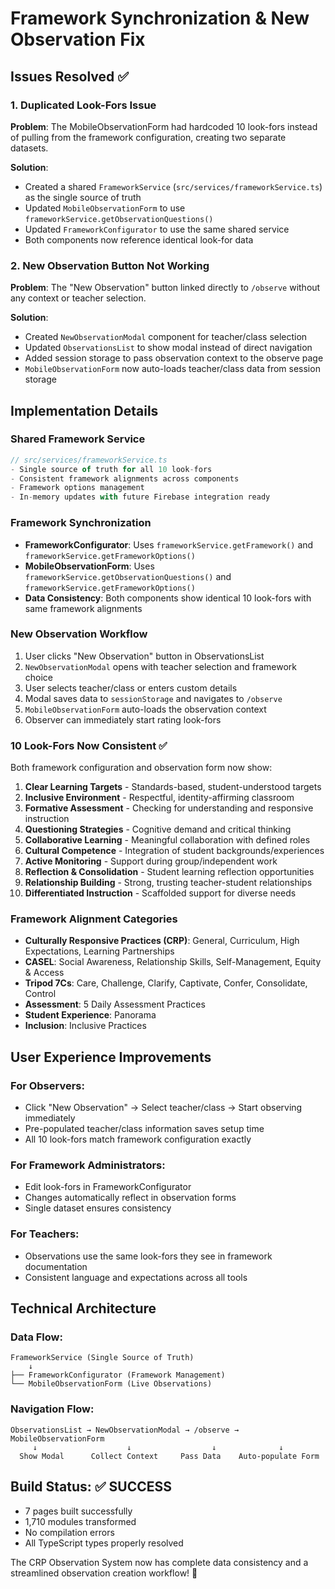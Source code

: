 # Framework Synchronization & New Observation Fix

## Issues Resolved ✅

### 1. **Duplicated Look-Fors Issue** 
**Problem**: The MobileObservationForm had hardcoded 10 look-fors instead of pulling from the framework configuration, creating two separate datasets.

**Solution**: 
- Created a shared `FrameworkService` (`src/services/frameworkService.ts`) as the single source of truth
- Updated `MobileObservationForm` to use `frameworkService.getObservationQuestions()` 
- Updated `FrameworkConfigurator` to use the same shared service
- Both components now reference identical look-for data

### 2. **New Observation Button Not Working**
**Problem**: The "New Observation" button linked directly to `/observe` without any context or teacher selection.

**Solution**:
- Created `NewObservationModal` component for teacher/class selection
- Updated `ObservationsList` to show modal instead of direct navigation
- Added session storage to pass observation context to the observe page
- `MobileObservationForm` now auto-loads teacher/class data from session storage

## Implementation Details

### Shared Framework Service
```typescript
// src/services/frameworkService.ts
- Single source of truth for all 10 look-fors
- Consistent framework alignments across components
- Framework options management
- In-memory updates with future Firebase integration ready
```

### Framework Synchronization
- **FrameworkConfigurator**: Uses `frameworkService.getFramework()` and `frameworkService.getFrameworkOptions()`
- **MobileObservationForm**: Uses `frameworkService.getObservationQuestions()` and `frameworkService.getFrameworkOptions()`
- **Data Consistency**: Both components show identical 10 look-fors with same framework alignments

### New Observation Workflow
1. User clicks "New Observation" button in ObservationsList
2. `NewObservationModal` opens with teacher selection and framework choice
3. User selects teacher/class or enters custom details
4. Modal saves data to `sessionStorage` and navigates to `/observe`
5. `MobileObservationForm` auto-loads the observation context
6. Observer can immediately start rating look-fors

### 10 Look-Fors Now Consistent ✅

Both framework configuration and observation form now show:

1. **Clear Learning Targets** - Standards-based, student-understood targets
2. **Inclusive Environment** - Respectful, identity-affirming classroom
3. **Formative Assessment** - Checking for understanding and responsive instruction  
4. **Questioning Strategies** - Cognitive demand and critical thinking
5. **Collaborative Learning** - Meaningful collaboration with defined roles
6. **Cultural Competence** - Integration of student backgrounds/experiences
7. **Active Monitoring** - Support during group/independent work
8. **Reflection & Consolidation** - Student learning reflection opportunities
9. **Relationship Building** - Strong, trusting teacher-student relationships  
10. **Differentiated Instruction** - Scaffolded support for diverse needs

### Framework Alignment Categories
- **Culturally Responsive Practices (CRP)**: General, Curriculum, High Expectations, Learning Partnerships
- **CASEL**: Social Awareness, Relationship Skills, Self-Management, Equity & Access
- **Tripod 7Cs**: Care, Challenge, Clarify, Captivate, Confer, Consolidate, Control
- **Assessment**: 5 Daily Assessment Practices
- **Student Experience**: Panorama
- **Inclusion**: Inclusive Practices

## User Experience Improvements

### For Observers:
- Click "New Observation" → Select teacher/class → Start observing immediately
- Pre-populated teacher/class information saves setup time
- All 10 look-fors match framework configuration exactly

### For Framework Administrators:
- Edit look-fors in FrameworkConfigurator 
- Changes automatically reflect in observation forms
- Single dataset ensures consistency

### For Teachers:
- Observations use the same look-fors they see in framework documentation
- Consistent language and expectations across all tools

## Technical Architecture

### Data Flow:
```
FrameworkService (Single Source of Truth)
    ↓
├── FrameworkConfigurator (Framework Management)
└── MobileObservationForm (Live Observations)
```

### Navigation Flow:
```
ObservationsList → NewObservationModal → /observe → MobileObservationForm
     ↓                    ↓                  ↓              ↓
  Show Modal      Collect Context     Pass Data    Auto-populate Form
```

## Build Status: ✅ SUCCESS
- 7 pages built successfully
- 1,710 modules transformed
- No compilation errors
- All TypeScript types properly resolved

The CRP Observation System now has complete data consistency and a streamlined observation creation workflow! 🎉
